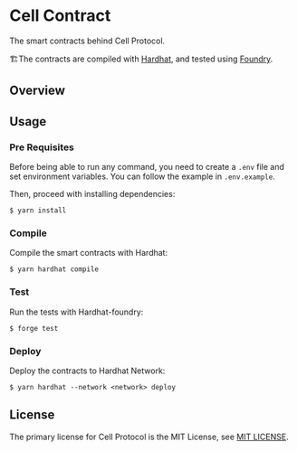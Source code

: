 # Cell Contract
The smart contracts behind Cell Protocol.

:building_construction:The contracts are compiled with [Hardhat](https://hardhat.org/getting-started/), and tested using [Foundry](https://hardhat.org/hardhat-runner/plugins/nomicfoundation-hardhat-foundry).



## Overview



## Usage

### Pre Requisites

Before being able to run any command, you need to create a `.env` file and set environment variables. You can follow the example in `.env.example`.

Then, proceed with installing dependencies:

```
$ yarn install
```



### Compile

Compile the smart contracts with Hardhat:

```
$ yarn hardhat compile
```



### Test

Run the tests with Hardhat-foundry:

```
$ forge test
```



### Deploy

Deploy the contracts to Hardhat Network:

```
$ yarn hardhat --network <network> deploy
```



## License

The primary license for Cell Protocol is the MIT License, see [MIT LICENSE](https://github.com/cell-protocol-social/cell-contract/blob/main/LICENSE).
